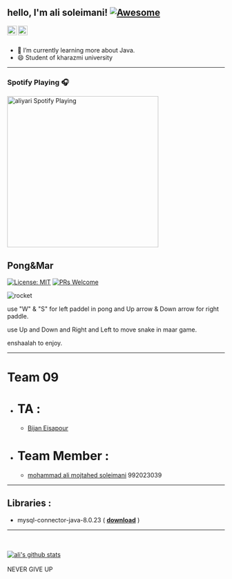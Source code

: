 ## hello, I'm ali soleimani! [![Awesome](https://cdn.rawgit.com/sindresorhus/awesome/d7305f38d29fed78fa85652e3a63e154dd8e8829/media/badge.svg)](https://github.com/sindresorhus/awesome#readme)
<a href="https://t.me/mamali_amazon">
  <img align="left" alt="ali's Telegram" width="22px" src="https://cdn.jsdelivr.net/npm/simple-icons@v3/icons/telegram.svg" />
</a>

<a href="https://github.com/mohammadalimojtahedsoleimani">
  <img align="left" alt="Pawan's Github" width="22px" src="https://cdn.jsdelivr.net/npm/simple-icons@v3/icons/github.svg" />
</a>
<br/>
<br/>

- 🌱 I’m currently learning more about Java.
- 😄 Student of kharazmi university

-----


### Spotify Playing 🎧

[<img src="https://now-playing-codestackr.vercel.app/api/spotify-playing" alt="aliyari Spotify Playing" width="350" />](https://open.spotify.com/user/swyqyimdc12jajde4vpwd2x1b)

## Pong&Mar

 [![License: MIT](https://img.shields.io/badge/License-MIT-yellow.svg)](https://opensource.org/licenses/MIT) 
 [![PRs Welcome](https://img.shields.io/badge/PRs-welcome-brightgreen.svg)](https://reactjs.org/docs/how-to-contribute.html#your-first-pull-request)

![rocket](https://user-images.githubusercontent.com/77240820/123420545-ebbedc80-d5d0-11eb-8436-0564cb67f744.png)

use "W" & "S" for left paddel in pong and Up arrow & Down arrow for right paddle.

use Up and Down and Right and Left to move snake in maar game.

enshaalah to enjoy.

-----
# Team 09
- # TA :

  - [Bijan Eisapour](https://github.com/BijanKHU)

- # Team Member :
 
  - [mohammad ali mojtahed soleimani](https://github.com/mohammadalimojtahedsoleimani) 992023039
-----

 Libraries :
-
 
 * mysql-connector-java-8.0.23 ( [**download**](https://mvnrepository.com/artifact/mysql/mysql-connector-java/8.0.23) ) 

-----





<br/>
<br/>


<a href="https://github.com/mohammadalimojtahedsoleimani">
 <img align="center" src="https://github-readme-stats.vercel.app/api?username=mohammadalimojtahedsoleimani&show_icons=true&theme=light&line_height=27" alt="ali's github stats"/>
</a>
<br/>
<br/>
NEVER GIVE UP
